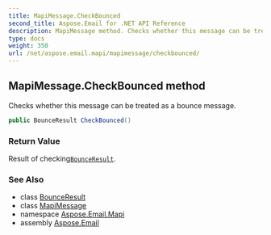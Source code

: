 ```yaml
---
title: MapiMessage.CheckBounced
second_title: Aspose.Email for .NET API Reference
description: MapiMessage method. Checks whether this message can be treated as a bounce message
type: docs
weight: 350
url: /net/aspose.email.mapi/mapimessage/checkbounced/
---
```

## MapiMessage.CheckBounced method

Checks whether this message can be treated as a bounce message.

```csharp
public BounceResult CheckBounced()
```

### Return Value

Result of checking[`BounceResult`](../../../aspose.email.bounce/bounceresult/).

### See Also

* class [BounceResult](../../../aspose.email.bounce/bounceresult/)
* class [MapiMessage](../)
* namespace [Aspose.Email.Mapi](../../mapimessage/)
* assembly [Aspose.Email](../../../)


